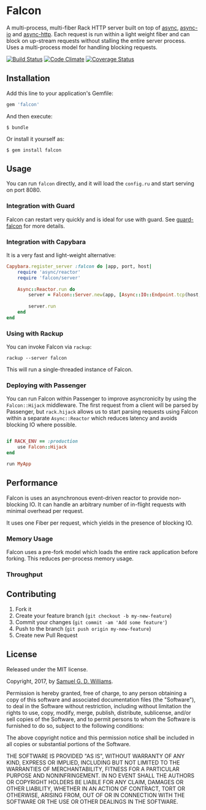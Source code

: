 # Falcon

A multi-process, multi-fiber Rack HTTP server built on top of [async], [async-io] and [async-http]. Each request is run within a light weight fiber and can block on up-stream requests without stalling the entire server process. Uses a multi-process model for handling blocking requests.

[![Build Status](https://secure.travis-ci.org/socketry/falcon.svg)](http://travis-ci.org/socketry/falcon)
[![Code Climate](https://codeclimate.com/github/socketry/falcon.svg)](https://codeclimate.com/github/socketry/falcon)
[![Coverage Status](https://coveralls.io/repos/socketry/falcon/badge.svg)](https://coveralls.io/r/socketry/falcon)

[async]: https://github.com/socketry/async
[async-io]: https://github.com/socketry/async-io
[async-http]: https://github.com/socketry/async-http

## Installation

Add this line to your application's Gemfile:

```ruby
gem 'falcon'
```

And then execute:

	$ bundle

Or install it yourself as:

	$ gem install falcon

## Usage

You can run `falcon` directly, and it will load the `config.ru` and start serving on port 8080.

### Integration with Guard

Falcon can restart very quickly and is ideal for use with guard. See [guard-falcon] for more details.

[guard-falcon]: https://github.com/socketry/guard-falcon

### Integration with Capybara

It is a very fast and light-weight alternative:

```ruby
Capybara.register_server :falcon do |app, port, host|
	require 'async/reactor'
	require 'falcon/server'
	
	Async::Reactor.run do
		server = Falcon::Server.new(app, [Async::IO::Endpoint.tcp(host, port)])
		
		server.run
	end
end
```

### Using with Rackup

You can invoke Falcon via `rackup`:

	rackup --server falcon

This will run a single-threaded instance of Falcon.

### Deploying with Passenger

You can run Falcon within Passenger to improve asyncronicity by using the `Falcon::Hijack` middleware. The first request from a client will be parsed by Passenger, but `rack.hijack` allows us to start parsing requests using Falcon within a separate `Async::Reactor` which reduces latency and avoids blocking IO where possible.

```ruby

if RACK_ENV == :production
	use Falcon::Hijack
end

run MyApp

```

## Performance

Falcon is uses an asynchronous event-driven reactor to provide non-blocking IO. It can handle an arbitrary number of in-flight requests with minimal overhead per request.

It uses one Fiber per request, which yields in the presence of blocking IO.

### Memory Usage

Falcon uses a pre-fork model which loads the entire rack application before forking. This reduces per-process memory usage.

### Throughput

## Contributing

1. Fork it
2. Create your feature branch (`git checkout -b my-new-feature`)
3. Commit your changes (`git commit -am 'Add some feature'`)
4. Push to the branch (`git push origin my-new-feature`)
5. Create new Pull Request

## License

Released under the MIT license.

Copyright, 2017, by [Samuel G. D. Williams](http://www.codeotaku.com/samuel-williams).

Permission is hereby granted, free of charge, to any person obtaining a copy
of this software and associated documentation files (the "Software"), to deal
in the Software without restriction, including without limitation the rights
to use, copy, modify, merge, publish, distribute, sublicense, and/or sell
copies of the Software, and to permit persons to whom the Software is
furnished to do so, subject to the following conditions:

The above copyright notice and this permission notice shall be included in
all copies or substantial portions of the Software.

THE SOFTWARE IS PROVIDED "AS IS", WITHOUT WARRANTY OF ANY KIND, EXPRESS OR
IMPLIED, INCLUDING BUT NOT LIMITED TO THE WARRANTIES OF MERCHANTABILITY,
FITNESS FOR A PARTICULAR PURPOSE AND NONINFRINGEMENT. IN NO EVENT SHALL THE
AUTHORS OR COPYRIGHT HOLDERS BE LIABLE FOR ANY CLAIM, DAMAGES OR OTHER
LIABILITY, WHETHER IN AN ACTION OF CONTRACT, TORT OR OTHERWISE, ARISING FROM,
OUT OF OR IN CONNECTION WITH THE SOFTWARE OR THE USE OR OTHER DEALINGS IN
THE SOFTWARE.
